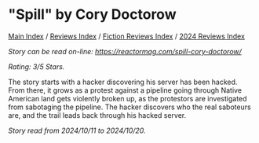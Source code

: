 # "Spill" by Cory Doctorow

[Main Index](../../../README.md) / [Reviews Index](../../README.md) / [Fiction Reviews Index](../README.md) / [2024 Reviews Index](README.md)

*Story can be read on-line: <https://reactormag.com/spill-cory-doctorow/>*

*Rating: 3/5 Stars.*

The story starts with a hacker discovering his server has been hacked. From there, it grows as a protest against a pipeline going through Native American land gets violently broken up, as the protestors are investigated from sabotaging the pipeline. The hacker discovers who the real saboteurs are, and the trail leads back through his hacked server.

*Story read from 2024/10/11 to 2024/10/20.*
